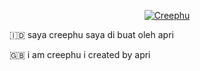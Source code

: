 </p>
<p align="center">
<a href="#"><img title="Creephu" src="https://img.shields.io/badge/Creephu -green?colorA=%23ff0000&colorB=%23017e40&style=for-the-badge"></a>

</div>

🇮🇩 saya creephu saya di buat oleh apri

🇬🇧 i am creephu i created by apri
<!---
Creephu/Creephu is a ✨ special ✨ repository because its `README.md` (this file) appears on your GitHub profile.
You can click the Preview link to take a look at your changes.
--->
